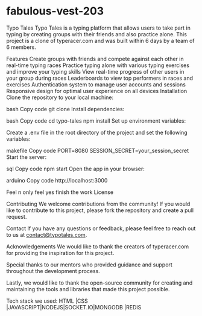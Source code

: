 # fabulous-vest-203

Typo Tales
Typo Tales is a typing platform that allows users to take part in typing by creating groups with their friends and also practice alone. This project is a clone of typeracer.com and was built within 6 days by a team of 6 members.

Features
Create groups with friends and compete against each other in real-time typing races
Practice typing alone with various typing exercises and improve your typing skills
View real-time progress of other users in your group during races
Leaderboards to view top performers in races and exercises
Authentication system to manage user accounts and sessions
Responsive design for optimal user experience on all devices
Installation
Clone the repository to your local machine:

bash
Copy code
git clone 
Install dependencies:

bash
Copy code
cd typo-tales
npm install
Set up environment variables:

Create a .env file in the root directory of the project and set the following variables:

makefile
Copy code
PORT=8080
SESSION_SECRET=your_session_secret
Start the server:

sql
Copy code
npm start
Open the app in your browser:

arduino
Copy code
http://localhost:3000



Feel n only feel
yes finish the work
License


Contributing
We welcome contributions from the community! If you would like to contribute to this project, please fork the repository and create a pull request.

Contact
If you have any questions or feedback, please feel free to reach out to us at contact@typotales.com.

Acknowledgements
We would like to thank the creators of typeracer.com for providing the inspiration for this project.

Special thanks to our mentors who provided guidance and support throughout the development process.

Lastly, we would like to thank the open-source community for creating and maintaining the tools and libraries that made this project possible.


Tech stack we used:
HTML |CSS |JAVASCRIPT|NODEJS|SOCKET.IO|MONGODB |REDIS
